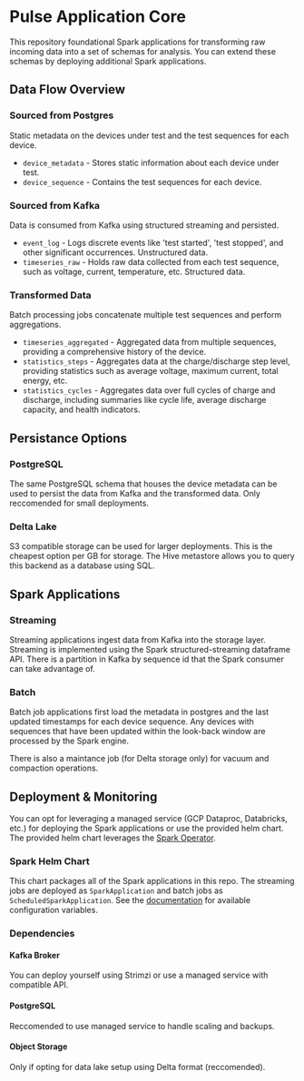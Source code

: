 # Pulse Application Core

This repository foundational Spark applications for transforming raw incoming data into a set of schemas for analysis. You can extend these schemas by deploying additional Spark applications.

## Data Flow Overview

### Sourced from Postgres

Static metadata on the devices under test and the test sequences for each device.

- `device_metadata` - Stores static information about each device under test.
- `device_sequence` - Contains the test sequences for each device.

### Sourced from Kafka

Data is consumed from Kafka using structured streaming and persisted.

- `event_log` - Logs discrete events like 'test started', 'test stopped', and other significant occurrences. Unstructured data.
- `timeseries_raw` - Holds raw data collected from each test sequence, such as voltage, current, temperature, etc. Structured data.

### Transformed Data

Batch processing jobs concatenate multiple test sequences and perform aggregations.

- `timeseries_aggregated` - Aggregated data from multiple sequences, providing a comprehensive history of the device.
- `statistics_steps` - Aggregates data at the charge/discharge step level, providing statistics such as average voltage, maximum current, total energy, etc.
- `statistics_cycles` - Aggregates data over full cycles of charge and discharge, including summaries like cycle life, average discharge capacity, and health indicators.

## Persistance Options

### PostgreSQL

The same PostgreSQL schema that houses the device metadata can be used to persist the data from Kafka and the transformed data. Only reccomended for small deployments.

### Delta Lake

S3 compatible storage can be used for larger deployments. This is the cheapest option per GB for storage. The Hive metastore allows you to query this backend as a database using SQL.

## Spark Applications

### Streaming

Streaming applications ingest data from Kafka into the storage layer. Streaming is implemented using the Spark structured-streaming dataframe API. There is a partition in Kafka by sequence id that the Spark consumer can take advantage of.

### Batch

Batch job applications first load the metadata in postgres and the last updated timestamps for each device sequence. Any devices with sequences that have been updated within the look-back window are processed by the Spark engine.

There is also a maintance job (for Delta storage only) for vacuum and compaction operations.

## Deployment & Monitoring

You can opt for leveraging a managed service (GCP Dataproc, Databricks, etc.) for deploying the Spark applications or use the provided helm chart. The provided helm chart leverages the [Spark Operator](https://github.com/kubeflow/spark-operator).

### Spark Helm Chart

This chart packages all of the Spark applications in this repo. The streaming jobs are deployed as `SparkApplication` and batch jobs as `ScheduledSparkApplication`. See the [documentation](LINKHERE) for available configuration variables.

### Dependencies

#### Kafka Broker

You can deploy yourself using Strimzi or use a managed service with compatible API.

#### PostgreSQL

Reccomended to use managed service to handle scaling and backups.

#### Object Storage

Only if opting for data lake setup using Delta format (reccomended).
